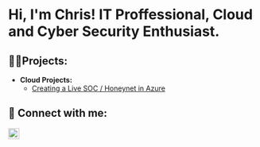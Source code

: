 <h1>Hi, I'm Chris! 
IT Proffessional, Cloud and Cyber Security Enthusiast. </h1>
  
<h2>👨‍💻Projects:</h2>

- <b>Cloud Projects:</b>
  - [Creating a Live SOC / Honeynet in Azure]([https://github.com/joshmadakor1/Algorithms-Practice](https://github.com/krzysztof-cloud/Azure-Honeynet-SOC))

<h2> 🤳 Connect with me:</h2>

[<img align="left" alt="JoshMadakor | LinkedIn" width="22px" src="https://cdn.jsdelivr.net/npm/simple-icons@v3/icons/linkedin.svg" />][linkedin]

[linkedin]: https://www.linkedin.com/in/christopher-andrzejczyk-698806137/
